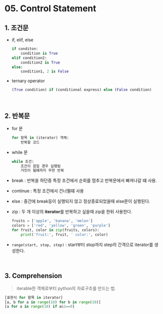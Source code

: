 # 05. Control Statement



## 1. 조건문

- if, elif, else

  ```python
  if conditon:
      condition is True
  elif condition2:
      condition2 is True
  else:
      condition1, 2 is False
  ```

- ternary operator

  ```python
  (True condition) if (conditional express) else (False condition)
  ```

  ​

## 2. 반복문

- for 문

  ```python
  for 항목 in (iterator) 객체:
      반복할 코드
  ```

- while 문

  ```python
  while 조건:
      조건이 참일 경우 실행됨
      거짓이 될떄까지 무한 반복
  ```

- break : 반복을 하던중 특정 조건에서 순회를 멈추고 반복문에서 빠져나갈 떄 사용.

- continue : 특정 조건에서 건너뛸떄 사용

- else : 중간에 break등이 실행되지 않고 정상종료되었을때 else문이 실행된다.

- zip : 두 개 이상의 **iterator**를 반복하고 싶을때 zip을 한뒤 사용한다.

  ```python
  fruits = ['apple', 'banana', 'melon']
  colors = ['red', 'yellow', 'green', 'purple']
  for fruit, color in zip(fruits, colors):
      print('fruit:', fruit, ' color:', color)
  ```

- `range(start, stop, step)` : start부터  stop까지 step의 간격으로 iterator를 생성한다.
  <br>

  ​


## 3. Comprehension

> iterable한 객체로부터 python의 자료구조를 만드는 법.

```python
[표현식 for 항목 in iterator]
[a, b for a in range(10) for b in range(10)]
[a for a in range(10) if a&1==0]
```
































